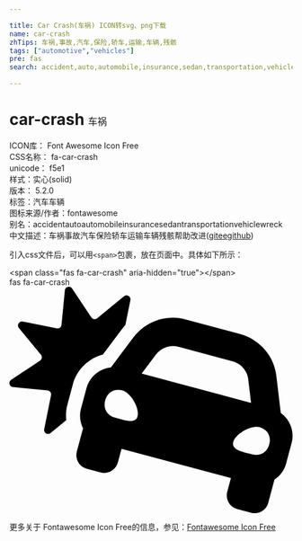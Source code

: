 ```yaml
---

title: Car Crash(车祸) ICON转svg、png下载
name: car-crash
zhTips: 车祸,事故,汽车,保险,轿车,运输,车辆,残骸
tags: ["automotive","vehicles"]
pre: fas
search: accident,auto,automobile,insurance,sedan,transportation,vehicle,wreck

---
```


# car-crash  <small style="font-size: 60%;font-weight: 100">车祸</small>


<div class="detail-page">
<p>
<span>
ICON库：
<span class="badge-secondary badge">Font Awesome Icon Free</span> 
</span>
<br/>
<span>
CSS名称：
<span class="badge-secondary badge">fa-car-crash</span> 
</span>
<br/>
<span>
unicode：
<span class="badge-secondary badge">f5e1</span> 
<copy-btn content='f5e1' btn-title=""></copy-btn>
<copy-btn :content='String.fromCodePoint(parseInt("f5e1", 16))' btn-title="复制U"></copy-btn>
</span><br/><span>样式：<span class="badge-light badge">实心(solid)</span></span>
<br/>
<span>
版本：
<span class="badge-secondary badge">5.2.0</span> 
</span><br/><span>标签：<span class="badge-light badge"><router-link to="/tags/automotive.html">汽车</router-link></span><span class="badge-light badge"><router-link to="/tags/vehicles.html">车辆</router-link></span></span>
<br/>
<span>图标来源/作者：<span class="badge-light badge">fontawesome</span></span> 
<br/>
<span>别名：<span class="badge-light badge">accident</span><span class="badge-light badge">auto</span><span class="badge-light badge">automobile</span><span class="badge-light badge">insurance</span><span class="badge-light badge">sedan</span><span class="badge-light badge">transportation</span><span class="badge-light badge">vehicle</span><span class="badge-light badge">wreck</span></span><br/><span class="zh-detail">中文描述：<span class="badge-primary badge">车祸</span><span class="badge-primary badge">事故</span><span class="badge-primary badge">汽车</span><span class="badge-primary badge">保险</span><span class="badge-primary badge">轿车</span><span class="badge-primary badge">运输</span><span class="badge-primary badge">车辆</span><span class="badge-primary badge">残骸</span><span class="help-link"><span>帮助改进</span>(<a href="https://gitee.com/liuwave/icon-helper/edit/master/json/fontawesome/solid/car-crash.json" target="_blank" rel="noopener noreferrer">gitee</a><a href="https://github.com/liuwave/icon-helper/edit/master/json/fontawesome/solid/car-crash.json" target="_blank" rel="noopener noreferrer">github</a></span>)</span><br/>
</p>
</div>
<div class="alert alert-dark">
  <i class="fas fa-car-crash fa-xs"></i>
  <i class="fas fa-car-crash fa-sm"></i>
  <i class="fas fa-car-crash fa-lg"></i>
  <i class="fas fa-car-crash fa-2x"></i>
  <i class="fas fa-car-crash fa-3x"></i>
  <i class="fas fa-car-crash fa-5x"></i>
  <i class="fas fa-car-crash fa-7x"></i>
</div>
<div>
  <p>引入css文件后，可以用<code>&lt;span&gt;</code>包裹，放在页面中。具体如下所示：    
  </p>
  <div class="alert alert-primary" style="font-size: 14px">
    &lt;span class="fas fa-car-crash" aria-hidden="true"&gt;&lt;/span&gt;
    <copy-btn content='<span class="fas fa-car-crash" aria-hidden="true"></span>'></copy-btn>
  </div>
  <div class="alert alert-secondary">
    <i class="fas fa-car-crash"
    style="font-size: 24px"
    aria-hidden="true"></i> fas fa-car-crash
    <copy-btn content="fas fa-car-crash" btn-title="复制图标名称"></copy-btn>
  </div>
</div>
<div id="svg" class="svg-wrap">
<svg xmlns="http://www.w3.org/2000/svg" viewBox="0 0 640 512"><path d="M143.25 220.81l-12.42 46.37c-3.01 11.25-3.63 22.89-2.41 34.39l-35.2 28.98c-6.57 5.41-16.31-.43-14.62-8.77l15.44-76.68c1.06-5.26-2.66-10.28-8-10.79l-77.86-7.55c-8.47-.82-11.23-11.83-4.14-16.54l65.15-43.3c4.46-2.97 5.38-9.15 1.98-13.29L21.46 93.22c-5.41-6.57.43-16.3 8.78-14.62l76.68 15.44c5.26 1.06 10.28-2.66 10.8-8l7.55-77.86c.82-8.48 11.83-11.23 16.55-4.14l43.3 65.14c2.97 4.46 9.15 5.38 13.29 1.98l60.4-49.71c6.57-5.41 16.3.43 14.62 8.77L262.1 86.38c-2.71 3.05-5.43 6.09-7.91 9.4l-32.15 42.97-10.71 14.32c-32.73 8.76-59.18 34.53-68.08 67.74zm494.57 132.51l-12.42 46.36c-3.13 11.68-9.38 21.61-17.55 29.36a66.876 66.876 0 0 1-8.76 7l-13.99 52.23c-1.14 4.27-3.1 8.1-5.65 11.38-7.67 9.84-20.74 14.68-33.54 11.25L515 502.62c-17.07-4.57-27.2-22.12-22.63-39.19l8.28-30.91-247.28-66.26-8.28 30.91c-4.57 17.07-22.12 27.2-39.19 22.63l-30.91-8.28c-12.8-3.43-21.7-14.16-23.42-26.51-.57-4.12-.35-8.42.79-12.68l13.99-52.23a66.62 66.62 0 0 1-4.09-10.45c-3.2-10.79-3.65-22.52-.52-34.2l12.42-46.37c5.31-19.8 19.36-34.83 36.89-42.21a64.336 64.336 0 0 1 18.49-4.72l18.13-24.23 32.15-42.97c3.45-4.61 7.19-8.9 11.2-12.84 8-7.89 17.03-14.44 26.74-19.51 4.86-2.54 9.89-4.71 15.05-6.49 10.33-3.58 21.19-5.63 32.24-6.04 11.05-.41 22.31.82 33.43 3.8l122.68 32.87c11.12 2.98 21.48 7.54 30.85 13.43a111.11 111.11 0 0 1 34.69 34.5c8.82 13.88 14.64 29.84 16.68 46.99l6.36 53.29 3.59 30.05a64.49 64.49 0 0 1 22.74 29.93c4.39 11.88 5.29 25.19 1.75 38.39zM255.58 234.34c-18.55-4.97-34.21 4.04-39.17 22.53-4.96 18.49 4.11 34.12 22.65 39.09 18.55 4.97 45.54 15.51 50.49-2.98 4.96-18.49-15.43-53.67-33.97-58.64zm290.61 28.17l-6.36-53.29c-.58-4.87-1.89-9.53-3.82-13.86-5.8-12.99-17.2-23.01-31.42-26.82l-122.68-32.87a48.008 48.008 0 0 0-50.86 17.61l-32.15 42.97 172 46.08 75.29 20.18zm18.49 54.65c-18.55-4.97-53.8 15.31-58.75 33.79-4.95 18.49 23.69 22.86 42.24 27.83 18.55 4.97 34.21-4.04 39.17-22.53 4.95-18.48-4.11-34.12-22.66-39.09z"/></svg>
</div>
<detail full-name='fa-car-crash'></detail>
    
<div><p>更多关于  Fontawesome Icon Free的信息，参见：<a target="_blank" href="https://iconhelper.cn/fontawesome.html">Fontawesome Icon Free</a>
</p></div>
